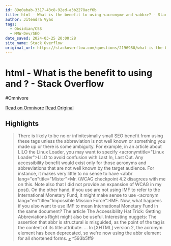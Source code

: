 ```yaml
---
id: 89e0abab-3317-43c8-92ed-a3b2278acf6b
title: html - What is the benefit to using <acronym> and <abbr>? - Stack Overflow
author: Jitendra Vyas
tags:
  - Obsidian/CSS
  - MMW-Dev/SEO
date_saved: 2024-03-25 20:00:28
site_name: Stack Overflow
original_url: https://stackoverflow.com/questions/2196980/what-is-the-benefit-to-using-acronym-and-abbr
---
```


# html - What is the benefit to using <acronym> and <abbr>? - Stack Overflow
#Omnivore

[Read on Omnivore](https://omnivore.app/me/html-what-is-the-benefit-to-using-acronym-and-abbr-stack-overflo-18e74691668)
[Read Original](https://stackoverflow.com/questions/2196980/what-is-the-benefit-to-using-acronym-and-abbr)

## Highlights

> There is likely to be no or infinitesimally small SEO benefit from using these tags unless the abbreviation is not well known or something you made up or there is some ambiguity. For example, in an article about LILO the Linux Loader, you may want to specify <acronymtitle="Linux Loader">LILO</acronym> to avoid confusion with Last In, Last Out.
> Any accessibility benefit would exist only for those acronyms and abbreviations that are not well known by the target audience. For instance, it makes very little to no sense to have <abbr lang="en"title="Mister">Mr.</abbr> (WCAG checkpoint 4.2 disagrees with me on this. Note also that I did not provide an expansion of WCAG in my post).
> On the other hand, if you use are not using IMF to refer to the International Monetary Fund, it might make sense to use <acronym lang="en"title="Impossible Mission Force">IMF</acronym>.
> Now, what happens if you also want to use IMF to mean International Monetary Fund in the same document?
> The article The Accessibility Hat Trick: Getting Abbreviations Right might also be useful.
> Interesting nuggets:
> The assertion that abbr is structural is misguided, as the point of the tag is the content of its title attribute.
> ...
> In [XHTML] version 2, the acronym element has been deprecated, so we're now using the abbr element for all shortened forms. [⤴️](https://omnivore.app/me/html-what-is-the-benefit-to-using-acronym-and-abbr-stack-overflo-18e74691668#593b5ff9-e387-450b-a7fa-b34a33e9ca54)  ^593b5ff9

